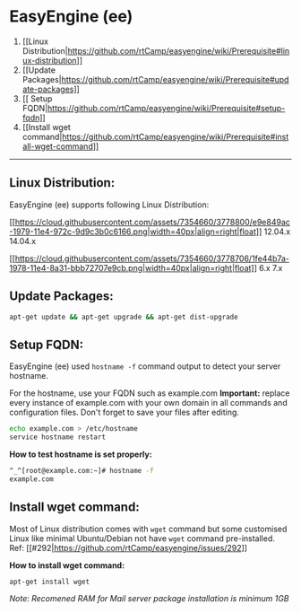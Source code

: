 # **EasyEngine** **(ee)**

1. [[Linux Distribution|https://github.com/rtCamp/easyengine/wiki/Prerequisite#linux-distribution]]
1. [[Update Packages|https://github.com/rtCamp/easyengine/wiki/Prerequisite#update-packages]]
1. [[ Setup FQDN|https://github.com/rtCamp/easyengine/wiki/Prerequisite#setup-fqdn]]
1. [[Install wget command|https://github.com/rtCamp/easyengine/wiki/Prerequisite#install-wget-command]]

***

## Linux Distribution:
EasyEngine (ee) supports following Linux Distribution:

<a href="http://www.ubuntu.com/">[[https://cloud.githubusercontent.com/assets/7354660/3778800/e9e849ac-1979-11e4-972c-9d9c3b0c6166.png|width=40px|align=right|float]] 12.04.x 14.04.x </a>

<a href="http://www.debian.org/">[[https://cloud.githubusercontent.com/assets/7354660/3778706/1fe44b7a-1978-11e4-8a31-bbb72707e9cb.png|width=40px|align=right|float]] 6.x 7.x</a>
## Update Packages:
```bash
apt-get update && apt-get upgrade && apt-get dist-upgrade
```

## Setup FQDN:
EasyEngine (ee) used `hostname -f` command output to detect your server hostname.

For the hostname, use your FQDN such as example.com 
**Important:** replace every instance of example.com with your own domain in all commands and configuration files. Don't forget to save your files after editing.
```bash
echo example.com > /etc/hostname
service hostname restart
```

**How to test hostname is set properly:**
```bash
^_^[root@example.com:~]# hostname -f
example.com
```

## Install wget command:
Most of Linux distribution comes with `wget` command but some customised Linux like minimal Ubuntu/Debian not have `wget` command pre-installed.
Ref: [[#292|https://github.com/rtCamp/easyengine/issues/292]]

**How to install wget command:**
```bash
apt-get install wget
```

_Note: Recomened RAM for Mail server package installation is minimum 1GB_

